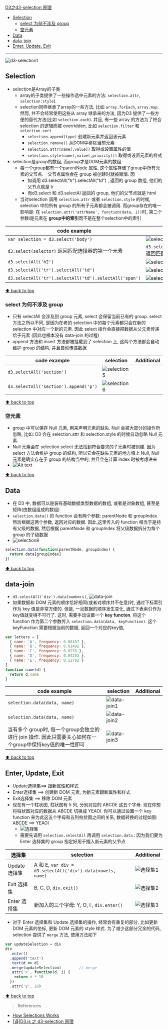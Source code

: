[D3之d3-selection 原理](#top)

- [Selection](#selection)
  - [select 为何不涉及 group](#select-为何不涉及-group)
  - [空元素](#空元素)
- [Data](#data)
- [data-join](#data-join)
- [Enter, Update, Exit](#enter-update-exit)

-------------------------------------------------

![d3-selection1](./images/d3-selection1.png)

## Selection

- selection是Array的子类
  - array的子类提供了一些操作选中元素的方法: `selection.attr`, `selection:style`). 
  - selection同样继承了array的一些方法, 比如 `array.forEach`, `array.map`. 然而, 并不会经常使用这些从 array 继承来的方法, 因为D3 提供了一些方便的替代方法(比如 `selection.each`). 并且, 有一些 array 的方法为了符合 selection 的逻辑而被 overridden, 比如 `selection.filter` 和 `selection.sort`
    - `selection.append(type)` 创建新元素并返回该元素
    - `selection.remove()` 从DOM中移除当前元素
    - `selection.attr(name[,value])` 取得或设置属性的值
    - `selection.style(name[,value[,priority]])` 取得或设置元素的样式
- selection是group的数组, 而group才是DOM元素的数组
    - 每一个group都有一个parentNode 属性, 这个属性存储了group中所有元素的父节点. 父节点属性会在 group 被创建时就被赋值. 因
      - 如调用 d3.selectAll("tr").selectAll("td") , 返回的 group 数组, 他们的父节点就是 tr
      - 而d3.select 和 d3.selectAl 返回的 group, 他们的父节点就是 html
    - 当对selection 调用 `selection.attr` 或者 `selection.style` 的时候, selection 中的所有 group 的所有子元素都会被调用. 而group存在的唯一影响是: 在 `selection.attr('attrName', function(data, i))`时, 第二个参数i是元素在 **group中的索引**而不是在整个selection中的索引

|code example| selection|Additional|
|---|---|---|
|`var selection = d3.select('body')`|![selection1](./images/selection1.png)|
|`d3.select(selector)` 返回匹配选择器的第一个元素|`d3.selectAll(selector)` 返回匹配选择器所有元素
|`d3.selectAll('h2')`|![selection2](./images/selection2.png)|
|`d3.selectAll('tr').selectAll('td')`|![selection3](./images/selection3.awebp)|
|`d3.selectAll('tr').selectAll('td').selectAll('span')`|![selection4](./images/selection4.awebp)|

[⬆ back to top](#top)

### select 为何不涉及 group

- 只有 selectAll 会涉及到 group 元素, select 会保留当前已有的 group. select 方法之所以不同, 是因为在老的 selection 中的每个元素都只会在新的 selection 中对应一个新的元素. 因此 select 操作会直接把数据从父元素传递给子元素 (因此也根本没有 data-join 的过程)
- append 方法和 insert 方法都被挂载到了 selection 上, 这两个方法都会自动维护 group 的结构, 并且自动传递数据

|code example| selection|Additional|
|---|---|---|
|`d3.selectAll('section')`|![selection5](./images/selection5.awebp)|
|`d3.selectAll('section').append('p')`|![selection6](./images/selection6.awebp)|

[⬆ back to top](#top)

### 空元素

- group 中可以保存 Null 元素, 用来声明元素的缺失. Null 会被大部分的操作所忽略, 比如: D3 会在 selection.attr 和 selection.style 的时候自动忽略 Null 元素.
- Null 元素会在 selection.select 无法找到符合要求的子元素时被创建. 因为 select 方法会维护 group 的结构, 所以它会在缺失元素的地方填上 Null, Null 元素是确实存在于 group 的结构当中的, 并且会在计算 index 时被考虑进来
- ![Alt text](./images/selection7.png)

[⬆ back to top](#top)

## Data

- 在 D3 中, 数据可以是装有基础数据类型数据的数组, 或者是对象数组, 甚至是矩阵(由数组组成的数组)
- `selection.data()` 的 function 会有两个参数: parentNode 和 groupIndex. 然后根据这两个参数, 返回对应的数据. 因此,这里传入的 function 相当于是持有父级的数据, 然后根据 parentNode 和 groupIndex 将父级数据拆分为每个 group 的子级数据
- ![selection8](./images/selection8.png)

```javascript
selection.data(function(parentNode, groupIndex) {
  return data[groupIndex]
})
```

[⬆ back to top](#top)

## data-join 

- `d3.selectAll('div').data(numbers)`,  ![data-join](./images/data-join.png)
- 如果数据和 DOM 元素的顺序恰好相同(或者对顺序并不在意)时, 通过下标索引作为 key 值是非常方便的. 但是, 一旦数据的顺序发生变化, 通过下表索引作为 key值就变得不可行了. 这时, 需要手动设置一个 **key functon**, 将这个 function 作为第二个参数传入 `selection.data(data, keyFunction)`. 这个keyFunction 需要根据当前的数据, 返回一个对应的key值, 

```javascript
var letters = [
  { name: 'A', frequency: 0.08167 },
  { name: 'B', frequency: 0.01492 },
  { name: 'C', frequency: 0.0278 },
  { name: 'D', frequency: 0.04253 },
  { name: 'E', frequency: 0.12702 }
]
function name(d) {
  return d.name
}
```

|code example| selection|Additional|
|---|---|---|
|`selection.data(data, name)`|![data-join1](./images/data-join1.png)|
|`selection.data(data, name)`|![data-join2](./images/data-join2.png)|
|当有多个 group时, 每一个group会独立的进行 join 操作. 因此只需要关心如何在一个group中保持key值的唯一性即可|![data-join3](./images/data-join3.png)|

[⬆ back to top](#top)

## Enter, Update, Exit

- Update选择集==>  跟新属性和样式
- Enter选择集 ==>  创建新 DOM 元素, 为新元素跟新属性和样式
- Exit选择集  ==>  移除 DOM 元素
- 现在有一个柱状图, 柱状图有 5 列, 分别对应的 ABCDE 这五个字母. 现在你想将柱状图对应的数据从 ABCDE 切换成 YEAOI. 你可以通过设置一个 key function 来为此这五个字母和五列柱状图之间的关系, 数据转换的过程如图: ABCDE ==> YEAOI
  - ![选择集](./images/选择集.png)
  - 需要先调用 `selection.selectAll` 再调用 `selection.data` : 因为我们要为 Enter 选择集的 group 指定好用于插入新元素的父节点

|选择集| selection|Additional|
|---|---|---|
|Update 选择集| A 和 E, `var div = d3.selectAll('div').data(vowels, name)`|![选择集1](./images/选择集1.awebp)|
|Exit 选择集| B, C, D, `div.exit()`|![选择集2](./images/选择集2.awebp)|
|Enter 选择集| 新加入的三个字母: Y, O, I , `div.enter()`|![选择集3](./images/选择集3.awebp)|

- 对于 Enter 选择集和 Update 选择集的操作, 经常会有重复的部分, 比如更新 DOM 元素的坐标, 更新 DOM 元素的 style 样式. 为了减少这部分冗余的代码, selection 提供了 `merge` 方法, 使用方法如下

```javascript
var updateSelection = div
div
  .enter()
  .append('text')
  .text(d => d)
  .merge(updateSelection)        // merge
  .attr('x', function(d, i) {
    return i * 10
  })
  .attr('y', 10)
```

[⬆ back to top](#top)

> References
- [How Selections Works](https://link.juejin.cn/?target=https%3A%2F%2Fbost.ocks.org%2Fmike%2Fselection%2F)
- [[译]D3.js 之 d3-selection 原理](https://juejin.cn/post/6844903629611089927)
